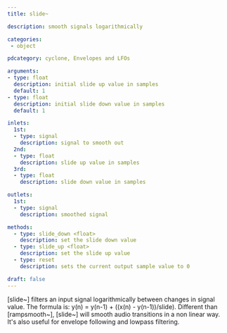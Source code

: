 ```yaml
---
title: slide~

description: smooth signals logarithmically

categories:
 - object

pdcategory: cyclone, Envelopes and LFOs

arguments:
- type: float
  description: initial slide up value in samples
  default: 1
- type: float
  description: initial slide down value in samples
  default: 1

inlets:
  1st:
  - type: signal
    description: signal to smooth out
  2nd:
  - type: float
    description: slide up value in samples
  3rd:
  - type: float
    description: slide down value in samples

outlets:
  1st:
  - type: signal
    description: smoothed signal

methods:
  - type: slide_down <float>
    description: set the slide down value
  - type: slide_up <float>
    description: set the slide up value
  - type: reset
    description: sets the current output sample value to 0  

draft: false
---
```


[slide~] filters an input signal logarithmically between changes in signal value. The formula is: y(n) = y(n-1) + ((x(n) - y(n-1))/slide).
Different than [rampsmooth~], [slide~] will smooth audio transitions in a non linear way. It's also useful for envelope following and lowpass filtering.
